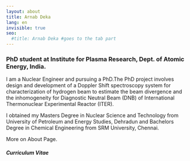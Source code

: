 ```yaml
---
layout: about
title: Arnab Deka
lang: en
invisible: true
seo:
  #title: Arnab Deka #goes to the tab part
---
```


### PhD student at Institute for Plasma Research, Dept. of Atomic Energy, India.



I am a Nuclear Engineer and pursuing a PhD.The PhD project involves design and development of a Doppler Shift spectroscopy system  for characterization of hydrogen beam to estimate the beam divergence and the inhomogeneity for Diagnostic Neutral Beam (DNB) of International Thermonuclear Experimental Reactor (ITER).

I obtained my Masters Degree in Nuclear Science and Technology from University of Petroleum and Energy Studies, Dehradun and Bachelors Degree in Chemical Engineering from SRM University, Chennai.

More on About Page.

##### Curriculum Vitae
